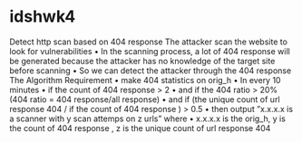 # idshwk4
Detect http scan based on 404 response 
The attacker scan the website to look for vulnerabilities 
• In the scanning process, a lot of 404 response will be generated because the attacker has no knowledge of the target site before scanning 
• So we can detect the attacker through the 404 response 
The Algorithm Requirement 
• make 404 statistics on orig_h 
• In every 10 minutes 
• if the count of 404 response > 2 
• and if the 404 ratio > 20% (404 ratio = 404 response/all response) 
• and if (the unique count of url response 404 / if the count of 404 response ) > 0.5 
• then output ”x.x.x.x is a scanner with y scan attemps on z urls” where 
• x.x.x.x is the orig_h, y is the count of 404 response , z is the unique count of url response 404 
